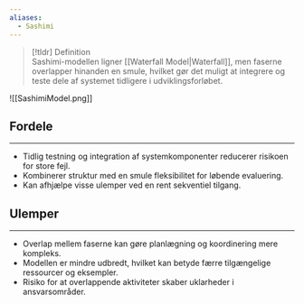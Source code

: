 ```yaml
---
aliases:
  - Sashimi
---
```


>[!tldr] Definition  
Sashimi-modellen ligner [[Waterfall Model|Waterfall]], men faserne overlapper hinanden en smule, hvilket gør det muligt at integrere og teste dele af systemet tidligere i udviklingsforløbet.

![[SashimiModel.png]]

## Fordele
---
- Tidlig testning og integration af systemkomponenter reducerer risikoen for store fejl.
- Kombinerer struktur med en smule fleksibilitet for løbende evaluering.
- Kan afhjælpe visse ulemper ved en rent sekventiel tilgang.

## Ulemper
---
- Overlap mellem faserne kan gøre planlægning og koordinering mere kompleks.
- Modellen er mindre udbredt, hvilket kan betyde færre tilgængelige ressourcer og eksempler.
- Risiko for at overlappende aktiviteter skaber uklarheder i ansvarsområder.
